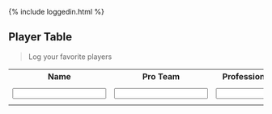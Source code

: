 {% include loggedin.html %}

## Player Table
> Log your favorite players

<script>
function add_Player(){
    // extract data from inputs
        const name = document.getElementById("name").value;
        const team = document.getElementById("team").value;
        const league = document.getElementById("league").value;
        const age = document.getElementById("age").value;
        const requestOptions = {
            method: 'POST',
            headers: {
                'Content-Type': 'application/json',
                'Authorization': 'Bearer my-token',
            },
        };
    //url for Create API
    //Async fetch API call to the database to create a new user
        fetch(url, requestOptions).then(response => {
        // prepare HTML search result container for new output
            const resultContainer = document.getElementById("result");
        // trap error response from Web API
            if (response.status !== 200) {
                const errorMsg = 'Database response error: ' + response.status;
                console.log(errorMsg);
            // Email must be unique, no duplicates allowed
            }
        // response contains valid result
            response.json().then(data => {
                console.log(data);
            //add a table row for the new/created userId
                const tr = document.createElement("tr");
                for (let key in data) {
                    if (key !== 'query') {
                    //create a DOM element for the data(cells) in table rows
                        const td = document.createElement("td");
                        console.log(data[key]);
                    //truncate the displayed password to length 20
                        if (key === 'password'){
                            td.innerHTML = data[key].substring(0,17)+"...";
                        }
                        else{
                            td.innerHTML = data[key];}
                    //add the DOM data element to the row
                        tr.appendChild(td);
                    }
                }
            //append the DOM row to the table
                table.appendChild(tr);
            })
        })
    }
</script>
<table>
    <tr>
        <th><label for="name">Name</label></th>
        <th><label for="team">Pro Team</label></th>
        <th><label for="league">Professional League</label></th>
        <th><label for="age">Age</label></th>
    </tr>
    <tr>
        <td><input type="text" name="name" id="name" required></td>
        <td><input type="team" name="team" id="team" ></td>
        <td><input type="league" name="league" id="leagu" required></td>
        <td><input type="age" name="age" id="age"></td>
        <td ><button onclick="add_Player()">Add Player</button></td>
    </tr>
</table>
